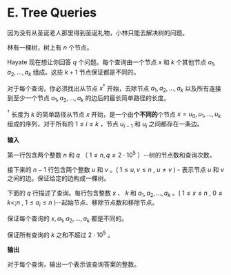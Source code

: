 # E. Tree Queries

因为没有从圣诞老人那里得到圣诞礼物，小林只能去解决树的问题。

林有一棵树，树上有 $n$ 个节点。

Hayate 现在想让你回答 $q$ 个问题。每个查询由一个节点 $x$ 和 $k$ 个其他节点 $a_1,a_2,\ldots,a_k$ 组成。这些 $k+1$ 节点保证都是不同的。

对于每个查询，你必须找出从节点 $x^\dagger$ 开始，去除节点 $a_1,a_2,\ldots,a_k$ 以及所有连接到至少一个节点 $a_1,a_2,\ldots,a_k$ 的边后的最长简单路径的长度。

$^\dagger$ 长度为 $k$ 的简单路径从节点 $x$ 开始，是一个由**个不同的**个节点 $x=u_0,u_1,\ldots,u_k$ 组成的序列，对于所有的 $1 \leq i \leq k$ ，节点 $u_{i-1}$ 和 $u_i$ 之间都存在一条边。

**输入**

第一行包含两个整数 $n$ 和 $q$ （ $1 \le n, q \le 2 \cdot 10^5$ ）--树的节点数和查询次数。

接下来的 $n - 1$ 行包含两个整数 $u$ 和 $v$ 。( $1 \le u, v \le n$ , $u \ne v$ ) - 表示节点 $u$ 和 $v$ 之间的边。保证给定的边构成一棵树。

下面的 $q$ 行描述了查询。每行包含整数 $x$ 、 $k$ 和 $a_1,a_2,\ldots,a_k$ 。( $1 \leq x \leq n$ , $0 \leq k \lt; n$ , $1 \leq a_i \leq n$ )--起始节点、移除节点数和移除节点。

保证每个查询的 $x,a_1,a_2,\ldots,a_k$ 都是不同的。

保证所有查询的 $k$ 之和不超过 $2 \cdot 10^5$ 。

**输出**

对于每个查询，输出一个表示该查询答案的整数。



